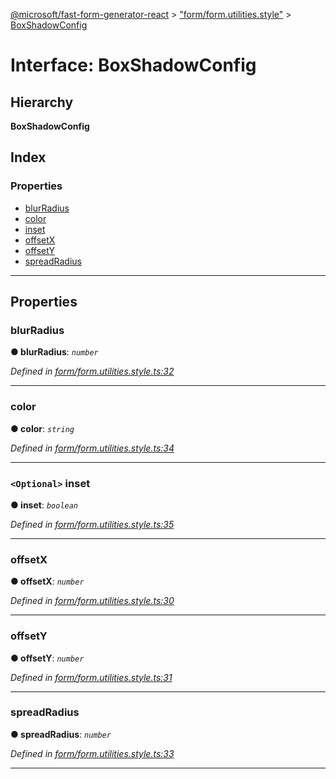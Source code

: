 [@microsoft/fast-form-generator-react](../README.md) > ["form/form.utilities.style"](../modules/_form_form_utilities_style_.md) > [BoxShadowConfig](../interfaces/_form_form_utilities_style_.boxshadowconfig.md)

# Interface: BoxShadowConfig

## Hierarchy

**BoxShadowConfig**

## Index

### Properties

* [blurRadius](_form_form_utilities_style_.boxshadowconfig.md#blurradius)
* [color](_form_form_utilities_style_.boxshadowconfig.md#color)
* [inset](_form_form_utilities_style_.boxshadowconfig.md#inset)
* [offsetX](_form_form_utilities_style_.boxshadowconfig.md#offsetx)
* [offsetY](_form_form_utilities_style_.boxshadowconfig.md#offsety)
* [spreadRadius](_form_form_utilities_style_.boxshadowconfig.md#spreadradius)

---

## Properties

<a id="blurradius"></a>

###  blurRadius

**● blurRadius**: *`number`*

*Defined in [form/form.utilities.style.ts:32](https://github.com/Microsoft/fast-dna/blob/164dd3ca/packages/fast-form-generator-react/src/form/form.utilities.style.ts#L32)*

___
<a id="color"></a>

###  color

**● color**: *`string`*

*Defined in [form/form.utilities.style.ts:34](https://github.com/Microsoft/fast-dna/blob/164dd3ca/packages/fast-form-generator-react/src/form/form.utilities.style.ts#L34)*

___
<a id="inset"></a>

### `<Optional>` inset

**● inset**: *`boolean`*

*Defined in [form/form.utilities.style.ts:35](https://github.com/Microsoft/fast-dna/blob/164dd3ca/packages/fast-form-generator-react/src/form/form.utilities.style.ts#L35)*

___
<a id="offsetx"></a>

###  offsetX

**● offsetX**: *`number`*

*Defined in [form/form.utilities.style.ts:30](https://github.com/Microsoft/fast-dna/blob/164dd3ca/packages/fast-form-generator-react/src/form/form.utilities.style.ts#L30)*

___
<a id="offsety"></a>

###  offsetY

**● offsetY**: *`number`*

*Defined in [form/form.utilities.style.ts:31](https://github.com/Microsoft/fast-dna/blob/164dd3ca/packages/fast-form-generator-react/src/form/form.utilities.style.ts#L31)*

___
<a id="spreadradius"></a>

###  spreadRadius

**● spreadRadius**: *`number`*

*Defined in [form/form.utilities.style.ts:33](https://github.com/Microsoft/fast-dna/blob/164dd3ca/packages/fast-form-generator-react/src/form/form.utilities.style.ts#L33)*

___

